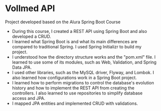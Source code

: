 # Vollmed API
Project developed based on the Alura Spring Boot Course
- During this course, I created a REST API using Spring Boot and also developed a CRUD.
- I learned what Spring Boot is and what its main differences are compared to traditional Spring. I used Spring Initializr to build my project.
- I understood how the directory structure works and the "pom.xml" file. I learned to use some of its modules, such as Web, Validation, and Spring Data JPA.
- I used other libraries, such as the MySQL driver, Flyway, and Lombok. I also learned how configurations work in a Spring Boot project.
- I learned how to perform migrations to control the database's evolution history and how to implement the REST API from creating the controllers. I also learned to use repositories to simplify database access and JPA.
- I mapped JPA entities and implemented CRUD with validations.

